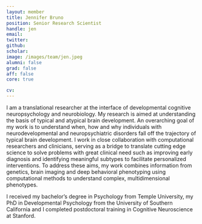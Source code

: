 ```yaml
---
layout: member
title: Jennifer Bruno
position: Senior Research Scientist
handle: jen
email:
twitter:
github:
scholar:
image: /images/team/jen.jpeg
alumni: false
grad: false
aff: false
core: true

cv:
---
```


I am a translational researcher at the interface of developmental cognitive neuropsychology and neurobiology. My research is aimed at understanding the basis of typical and atypical brain development. An overarching goal of my work is to understand when, how and why individuals with neurodevelopmental and neuropsychiatric disorders fall off the trajectory of typical brain development. I work in close collaboration with computational researchers and clinicians, serving as a bridge to translate cutting edge science to solve problems with great clinical need such as improving early diagnosis and identifying meaningful subtypes to facilitate personalized interventions. To address these aims, my work combines information from genetics, brain imaging and deep behavioral phenotyping using computational methods to understand complex, multidimensional phenotypes.

I received my bachelor’s degree in Psychology from Temple University, my PhD in Developmental Psychology from the University of Southern California and I completed postdoctoral training in Cognitive Neuroscience at Stanford.

